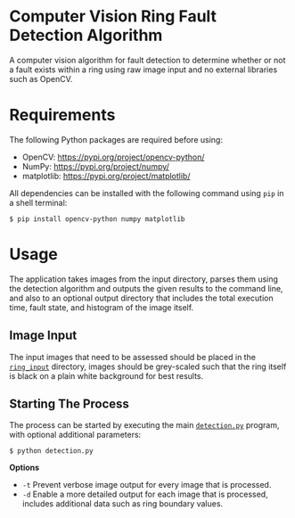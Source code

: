 
# Computer Vision Ring Fault Detection Algorithm
A computer vision algorithm for fault detection to determine whether or not a fault exists within a ring using raw image input and no external libraries such as OpenCV.

# Requirements
The following Python packages are required before using:
* OpenCV: https://pypi.org/project/opencv-python/
* NumPy: https://pypi.org/project/numpy/
* matplotlib: https://pypi.org/project/matplotlib/

All dependencies can be installed with the following command using `pip` in a shell terminal:
```
$ pip install opencv-python numpy matplotlib
```

# Usage
The application takes images from the input directory, parses them using the detection algorithm and outputs the given results to the command line, and also to an optional output directory that includes the total execution time, fault state, and histogram of the image itself.

## Image Input
The input images that need to be assessed should be placed in the [`ring_input`](./ring_input) directory, images should be grey-scaled such that the ring itself is black on a plain white background for best results.

## Starting The Process
The process can be started by executing the main [`detection.py`](./detection.py) program, with optional additional parameters:
```
$ python detection.py
```

__**Options**__
* `-t` Prevent verbose image output for every image that is processed.
* `-d` Enable a more detailed output for each image that is processed, includes additional data such as ring boundary values.
